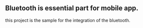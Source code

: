 ## Bluetooth is essential part for mobile app.

this project is the sample for the integration of the bluetooth.
